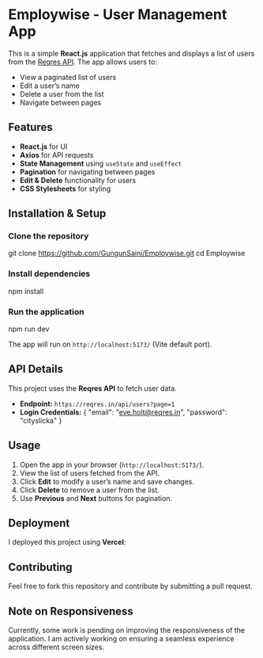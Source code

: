 # Employwise - User Management App

This is a simple **React.js** application that fetches and displays a list of users from the [Reqres API](https://reqres.in/api/users). The app allows users to:

- View a paginated list of users
- Edit a user’s name
- Delete a user from the list
- Navigate between pages

## Features

- **React.js** for UI
- **Axios** for API requests
- **State Management** using `useState` and `useEffect`
- **Pagination** for navigating between pages
- **Edit & Delete** functionality for users
- **CSS Stylesheets** for styling

## Installation & Setup

### Clone the repository

git clone https://github.com/GungunSaini/Employwise.git
cd Employwise


### Install dependencies

npm install


### Run the application

npm run dev

The app will run on `http://localhost:5173/` (Vite default port).

## API Details

This project uses the **Reqres API** to fetch user data.

- **Endpoint:** `https://reqres.in/api/users?page=1`
- **Login Credentials:**
  {
    "email": "eve.holt@reqres.in",
    "password": "cityslicka"
  }


## Usage

1. Open the app in your browser (`http://localhost:5173/`).
2. View the list of users fetched from the API.
3. Click **Edit** to modify a user’s name and save changes.
4. Click **Delete** to remove a user from the list.
5. Use **Previous** and **Next** buttons for pagination.

## Deployment

I deployed this project using **Vercel**:


## Contributing

Feel free to fork this repository and contribute by submitting a pull request.

## Note on Responsiveness

Currently, some work is pending on improving the responsiveness of the application. I am actively working on ensuring a seamless experience across different screen sizes. 



